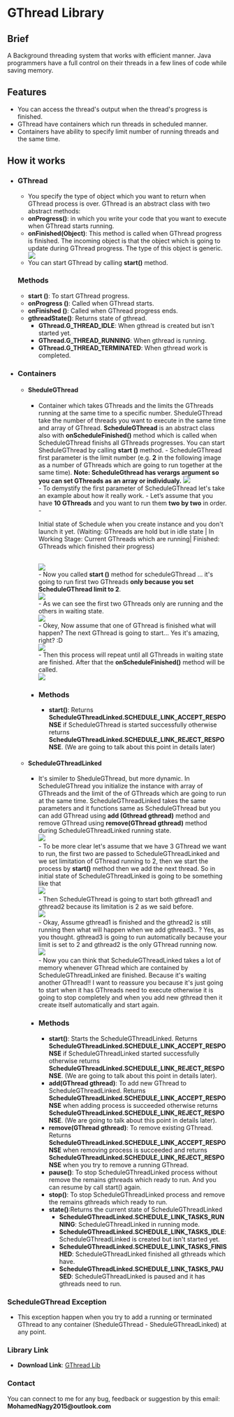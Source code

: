 <h1>GThread Library</h1>

<h2>Brief</h2>

<p>A Background threading system that works with efficient manner. Java programmers have a full control on their threads in a few lines of code while saving memory.</p>

<h2>Features</h2>
		<ul>
			<li>
				You can access the thread's output when the thread's progress is finished.
			</li>
			<li>
				GThread have containers which run threads in scheduled manner.
			</li>
			<li>
		      		Containers have ability to specify limit number of running threads and the same time.
			</li>
		</ul>

<h2>How it works</h2>
	<ul>
		<li>
			<h3>GThread</h3>
			<ul>
				<li>
					You specify the type of object which you want to return when GThread process is over.
				GThread is an abstract class with two abstract methods: 
				</li>
				<li>
					<b>onProgress()</b>: in which you write your code that you want to execute when GThread starts running.
				</li>
				<li>
					<b>onFinished(Object)</B>: This method is called when GThread progress is finished. The incoming object is that the object which is going to update during GThread progress. The type of this object is generic. 
				</li>
                                   <img src = "https://i.imgur.com/S9KCsB3.png"/>
				<li>
					You can start GThread by calling <b>start()</b> method.
				</li>
			</ul>
			<h3>Methods</h3>
			<ul>
				<li>
					<b>start ()</b>: To start GThread progress.
				</li>
				<li>
					<b>onProgress ()</b>: Called when GThread starts.
				</li>
				<li>
					<b>onFinished ()</b>: Called when GThread progress ends.
				</li>
				<li>
					<b>gthreadState()</b>: Returns state of gthread.
					<ul>
						<li>
							<b>GThread.G_THREAD_IDLE</b>: When gthread is created but isn't started yet.
						</li>
						<li>
							<b>GThread.G_THREAD_RUNNING</b>: When gthread is running.
						</li>
						<li>
							<b>GThread.G_THREAD_TERMINATED</b>: When gthread work is completed.
						</li>
					</ul>
				</li>
			</ul>
	</li>
	<li>
		<h3>Containers</h3>
		<ul>
			<li>
				<h4>SheduleGThread</h4>
				<ul>
					<li>
						Container which takes GThreads and the limits the GThreads running at the same time to a specific number. SheduleGThread take the number of threads you want to execute in the same time and array of GThread. <b>ScheduleGThread</b> is an abstract class also with <b>onScheduleFinished()</b> method which is called when ScheduleGThread finishs all GThreads progresses. You can start SheduleGThread by calling <b>start ()</b> method.
						- ScheduleGThread first parameter is the limit number (e.g. <b>2</b> in the following image as a number of GThreads which are going to run together at the same time).
						<b>Note: ScheduleGthread has verargs argument so you can set GThreads as an array or individualy.</b>
						<img src="https://i.imgur.com/Cc01G3i.png"/>
						<br/>
						- To demystify the first parameter of ScheduleGThread let's take an example about how it really work.
						- Let’s assume that you have <b>10 GThreads</b> and you want to run them <b>two by two</b> in order.
						- <p>Initial state of Schedule when you create instance and you don't launch it yet. (Waiting: GThreads are hold but in idle state | In Working Stage: Current GThreads which are running| Finished: GThreads which finished their progress)<p>
						<br/>
						<img src= "https://i.imgur.com/BR7pnfB.png"/>
						<br/>
						- Now you called <b>start ()</b> method for scheduleGThread ... it's going to run first two GThreads <b>only because you set ScheduleGThread limit to 2</b>.
						<br/>
						<img src= "https://i.imgur.com/ToN7UYe.png"/>
						<br/>
						- As we can see the first two GThreads only are running and the others in waiting state.
						<br/>
						<img src= "https://i.imgur.com/NfDPAvJ.png"/>
						<br/>
						- Okey, Now assume that one of GThread is finished what will happen? The next GThread is going to start... Yes it's amazing, right? :D 
						<br/>
						<img src= "https://i.imgur.com/mzVeXgM.png"/>
						<br/>
						- Then this process will repeat until all GThreads in waiting state are finished. After that the <b>onScheduleFinished()</b> method will be called.
						<br/>
						<img src="https://i.imgur.com/QicMb32.png"/>
						<br/>
					</li>
					<li>
						<h3>Methods</h3>
						<ul>
							<li>
								<b>start()</b>: Returns <b>ScheduleGThreadLinked.SCHEDULE_LINK_ACCEPT_RESPONSE</b> if ScheduleGThread is started successfully otherwise returns <b>ScheduleGThreadLinked.SCHEDULE_LINK_REJECT_RESPONSE</b>. (We are going to talk about this point in details later)
							</li>
						</ul>
					</li>
				</ul>
			</li>
			<li>
				<h4>ScheduleGThreadLinked</h4>
				<ul>
					<li>
						It's similer to SheduleGThread, but more dynamic. In ScheduleGThread you initialize the instance with array of GThreads and the limit of the of GThreads which are going to run at the same time. ScheduleGThreadLinked takes the same parameters and it functions same as ScheduleGThread but you can add GThread using <b>add (Gthread gthread)</b> method and remove GThread using <b>remove(GThread gthread)</b> method during ScheduleGThreadLinked running state.
						<br/>
						<img src="https://i.imgur.com/YQAkqnN.png"/>
						<br/>
						- To be more clear let's assume that we have 3 GThread we want to run, the first two are passed to ScheduleGThreadLinked and we set limitation of GThread running to 2, then we start the process by <b>start()</b> method then we add the next thread. So in initial state of ScheduleGThreadLinked is going to be something like that
						<br/>
						<img src="https://i.imgur.com/wWYadaJ.png"/>
						<br/>
						- Then ScheduleGThread is going to start both gthread1 and gthread2 because its limitation is 2 as we said before. 
						<br/>
						<img src="https://i.imgur.com/Hj552q7.png"/>
						<br/>
						- Okay, Assume gthread1 is finished and the gthread2 is still running then what will happen when we add gthread3.. ? Yes, as you thought. gthread3 is going to run automatically because your limit is set to 2 and gthread2 is the only GThread running now.
						<br/>
						<img src="https://i.imgur.com/W0pdl29.png"/>
						<br/>
						- Now you can think that ScheduleGThreadLinked takes a lot of memory whenever GThread which are contained by ScheduleGThreadLinked are finished. Because it's waiting another GThread!! I want to reassure you because it's just going to start when it has GThreads need to execute otherwise it is going to stop completely and when you add new gthread then it create itself automatically and start again. 
					</li>
					<li>
						<h3>Methods</h3>
						<ul>
							<li>
								<b>start()</b>: Starts the ScheduleGThreadLinked. Returns <b>ScheduleGThreadLinked.SCHEDULE_LINK_ACCEPT_RESPONSE</b> if ScheduleGThreadLinked started successfully otherwise returns <b>ScheduleGThreadLinked.SCHEDULE_LINK_REJECT_RESPONSE</b>. (We are going to talk about this point in details later).
							</li>
							<li>
								<b>add(GThread gthread)</b>: To add new GThread to ScheduleGThreadLinked. Returns 	<b>ScheduleGThreadLinked.SCHEDULE_LINK_ACCEPT_RESPONSE</b> when adding process is succeeded otherwise returns <b>ScheduleGThreadLinked.SCHEDULE_LINK_REJECT_RESPONSE</b>. (We are going to talk about this point in details later).
							</li>
							<li>
								<b>remove(GThread gthread)</b>: To remove existing GThread. Returns <b>ScheduleGThreadLinked.SCHEDULE_LINK_ACCEPT_RESPONSE</b> when removing process is succeeded and returns <b>ScheduleGThreadLinked.SCHEDULE_LINK_REJECT_RESPONSE</b> when you try to remove a running GThread.
							</li>
							<li>
								<b>pause()</b>: To stop ScheduleGThreadLinked process without remove the remains gthreads which ready to run. And you can resume by call start() again.
							</li>
							<li>
								<b>stop()</b>: To stop ScheduleGThreadLinked process and remove the remains gthreads which ready to run.
							</li>
							<li>
								<b>state()</b>:Returns the current state of ScheduleGThreadLinked
								<ul>
									<li>
										<b>ScheduleGThreadLinked.SCHEDULE_LINK_TASKS_RUNNING</b>: ScheduleGThreadLinked in running mode.
									</li>
									<li>
										<b>ScheduleGThreadLinked.SCHEDULE_LINK_TASKS_IDLE</b>: ScheduleGThreadLinked is created but isn't started yet.
									</li>
									<li>
										<b>ScheduleGThreadLinked.SCHEDULE_LINK_TASKS_FINISHED</b>: ScheduleGThreadLinked finished all gthreads which have.
									</li>
									<li>
										<b>ScheduleGThreadLinked.SCHEDULE_LINK_TASKS_PAUSED</b>: ScheduleGThreadLinked is paused and it has gthreads need to run.
									</li>
								</ul>
							</li>
						</ul>
					</li>
				</ul>
			</li>
		</ul>
	</li>
</ul>	
<h3> ScheduleGThread Exception </h3>
<ul>
	<li>
		This exception happen when you try to add a running or terminated GThread to any container (SheduleGThread - SheduleGThreadLinked) at any point.
	</li>
</ul>
<h3> Library Link</h3>
<ul>
	<li>
		<b>Download Link</b>: <a href="https://www.mediafire.com/file/8eic23m629ei7cc/ThreadController.jar">GThread Lib</a>
	</li>
</ul>
<h3> Contact</h3>
<p> You can connect to me for any bug, feedback or suggestion by this email: <b>MohamedNagy2015@outlook.com</b></p>
	
